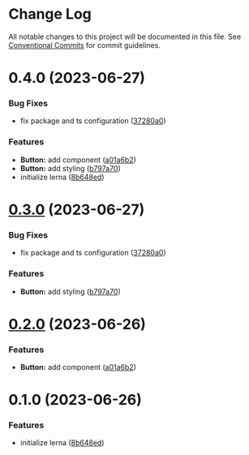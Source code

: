 # Change Log

All notable changes to this project will be documented in this file.
See [Conventional Commits](https://conventionalcommits.org) for commit guidelines.

# 0.4.0 (2023-06-27)

### Bug Fixes

- fix package and ts configuration ([37280a0](https://github.com/ajkl2533/monorepo-example/commit/37280a04cfc208df31d5369e662a8fcd769c17d2))

### Features

- **Button:** add component ([a01a6b2](https://github.com/ajkl2533/monorepo-example/commit/a01a6b2e23ad8f77f0998a1627211da5ced44641))
- **Button:** add styling ([b797a70](https://github.com/ajkl2533/monorepo-example/commit/b797a7004426a18aeb7d64bc7d14c99f3aac2658))
- initialize lerna ([8b648ed](https://github.com/ajkl2533/monorepo-example/commit/8b648eda1cab9629c152638fad26f364b85b6731))

# [0.3.0](https://github.com/ajkl2533/monorepo-example/compare/vite-common@0.2.0...vite-common@0.3.0) (2023-06-27)

### Bug Fixes

- fix package and ts configuration ([37280a0](https://github.com/ajkl2533/monorepo-example/commit/37280a04cfc208df31d5369e662a8fcd769c17d2))

### Features

- **Button:** add styling ([b797a70](https://github.com/ajkl2533/monorepo-example/commit/b797a7004426a18aeb7d64bc7d14c99f3aac2658))

# [0.2.0](https://github.com/ajkl2533/monorepo-example/compare/vite-common@0.1.0...vite-common@0.2.0) (2023-06-26)

### Features

- **Button:** add component ([a01a6b2](https://github.com/ajkl2533/monorepo-example/commit/a01a6b2e23ad8f77f0998a1627211da5ced44641))

# 0.1.0 (2023-06-26)

### Features

- initialize lerna ([8b648ed](https://github.com/ajkl2533/monorepo-example/commit/8b648eda1cab9629c152638fad26f364b85b6731))
